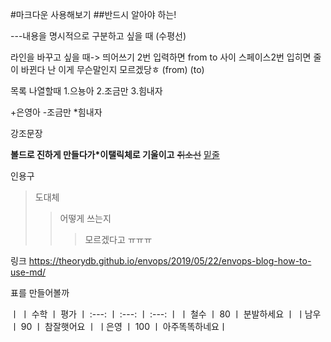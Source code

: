 #마크다운 사용해보기
##반드시 알아야 하는!

---내용을 명시적으로 구분하고 싶을 때 (수평선)

라인을 바꾸고 싶을 때-> 띄어쓰기 2번 입력하면 from to 사이 스페이스2번 입히면 줄이 바뀐다
난 이게 무슨말인지 모르겠당ㅎ
(from)  (to)


목록 나열할때 
1.으뇽아
2.조금만
3.힘내자

+은영아
-조금만
*힘내자

강조문장

__볼드로 진하게 만들다가*이탤릭체로 기울이고__ ~~취소선~~ <u>밑줄</u>

인용구 
>도대체
>>어떻게 쓰는지
>>>모르겠다고 ㅠㅠㅠ

링크 https://theorydb.github.io/envops/2019/05/22/envops-blog-how-to-use-md/

표를 만들어볼까

ㅣ             ㅣ 수학       ㅣ        평가
ㅣ  :---:  ㅣ :---: ㅣ :---: ㅣ
ㅣ 철수     ㅣ 80  ㅣ 분발하세요 ㅣ
ㅣ남우    ㅣ   90  ㅣ  참잘햇어요 ㅣ
ㅣ은영    ㅣ  100 ㅣ 아주똑똑하네요ㅣ

